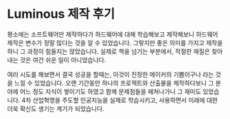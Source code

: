 # Luminous 제작 후기

평소에는 소프트웨어만 제작하다가 하드웨어에 대해 학습해보고 제작해보니 하드웨어 제작은 변수가 정말 많다는 것을 알 수 있었습니다. 그렇지만 좋은 의미를 가지고 제작을 하니 그 과정이 힘들지는 않았습니다. 실제로 책을 넘기는 부분에서, 적절한 재질은 찾아내는 것은 여간 쉬운 일이 아니었습니다. 

여러 시도를 해보면서 결국 성공을 할때는, 이것이 진정한 메이커의 기쁨이구나 라는 것을 느낄 수 있었습니다. 오랜 기간동안 하나의 프로젝트와 산출물을 제작하다보니 그 분야에 어느 정도 지식이 쌓이기도 하였고 함께 문제점들을 헤쳐나가니 그 재미도 있었습니다. 4차 산업혁명을 주도할 인공지능을 실제로 학습시키고, 사용하면서 미래에 대한 더욱 확신도 생기는 계기가 되었습니다. 